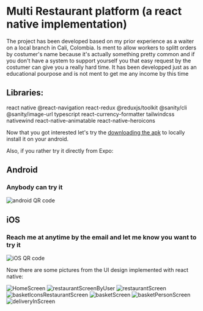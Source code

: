 # Multi Restaurant platform (a react native implementation)
The project has been developed based on my prior experience as a waiter on a local branch in Cali, Colombia. Is ment to allow workers to splitt orders by costumer's name because it's actually something pretty common and if you don't have a system to support yourself you that easy request by the costumer can give you a really hard time.
It has been developped just as an educational pourpose and is not ment to get me any income by this time

## Libraries:
react native
@react-navigation
react-redux
@reduxjs/toolkit
@sanity/cli
@sanity/image-url
typescript
react-currency-formatter
tailwindcss
nativewind
react-native-animatable
react-native-heroicons

Now that you got interested let's try the [downloading the apk](https://expo.dev/accounts/nocallerworld/projects/deliveroonew/builds/1fb2f8b0-33d4-4e1d-8cbb-5312ea47a72d) 
to locally install it on your android.

Also, if you rather try it directly from Expo:

## Android
### Anybody can try it
![android QR code](https://user-images.githubusercontent.com/68607137/214677294-9ddf554e-3ec0-4a48-8ff5-83e807ca0f9a.png)


## iOS
### Reach me at anytime by the email and let me know you want to try it
![iOS QR code](https://user-images.githubusercontent.com/68607137/214677963-db633afa-8ff6-4c1b-8450-fe3e08cfbdaa.png)

Now there are some pictures from the UI design implemented with react native:

![HomeScreen](https://user-images.githubusercontent.com/68607137/214683215-071d895f-21c1-4bc1-a659-f08406d21c76.png)
![restaurantScreenByUser](https://user-images.githubusercontent.com/68607137/214682200-3a8e4ae1-9975-4214-8258-0fb5cb386f19.png)
![restaurantScreen](https://user-images.githubusercontent.com/68607137/214682102-30726036-39e4-4334-8a0b-4807a84c0f28.png)
![basketIconsRestaurantScreen](https://user-images.githubusercontent.com/68607137/214686921-4d0892d3-349c-4f19-b156-b8147f5a72f8.png)
![basketScreen](https://user-images.githubusercontent.com/68607137/214685656-627bd5d5-770f-4f62-84a6-609b1b1cdbff.png)
![basketPersonScreen](https://user-images.githubusercontent.com/68607137/214685661-e5cfd976-54d4-4c11-a441-29a84da66810.png)
![deliveryInScreen](https://user-images.githubusercontent.com/68607137/214682143-34f32a31-c847-4222-9b8e-4487f4d73a9c.png)


